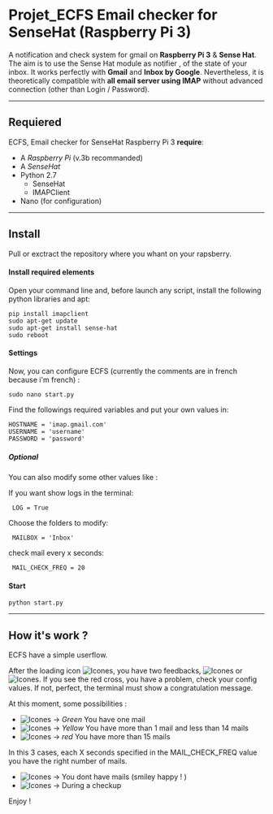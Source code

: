 # Projet_ECFS Email checker for SenseHat (Raspberry Pi 3)

A notification and check system for gmail on **Raspberry Pi 3** & **Sense Hat**.
The aim is to use the Sense Hat module as notifier , of the state of your inbox.
It works perfectly with **Gmail** and **Inbox by Google**. 
Nevertheless, it is theoretically compatible with **all email server using IMAP** without advanced connection (other than Login / Password).



_______



## Requiered

ECFS, Email checker for SenseHat Raspberry Pi 3 **require**:

+ A _Raspberry Pi_ (v.3b recommanded)
+ A _SenseHat_ 
+ Python 2.7
  + SenseHat
  + IMAPClient
+ Nano (for configuration)

_______

## Install

Pull or exctract the repository where you whant on your rapsberry.

#### Install required elements
Open your command line and, before launch any script, install the following python libraries and apt: 

    pip install imapclient
    sudo apt-get update
    sudo apt-get install sense-hat
    sudo reboot
    
    
#### Settings
Now, you can configure ECFS (currently the comments are in french because i'm french) :

    sudo nano start.py
    
    
Find the followings required variables and put your own values in: 

    HOSTNAME = 'imap.gmail.com' 
    USERNAME = 'username'
    PASSWORD = 'password' 
    

##### Optional 
You can also modify some other values like :
 
 If you want show logs in the terminal:
 
     LOG = True 
     
 Choose the folders to modify:
 
     MAILBOX = 'Inbox'
     
 check mail every x seconds:
 
     MAIL_CHECK_FREQ = 20

#### Start
    python start.py

_______

## How it's work ? 

ECFS have a simple userflow.

After the loading icon ![Icones](https://github.com/wladouche/Projet_ECFS/blob/master/hello.png), you have two feedbacks, ![Icones](https://github.com/wladouche/Projet_ECFS/blob/master/erreur.png) or  ![Icones](https://github.com/wladouche/Projet_ECFS/blob/master/done.png). If you see the red cross, you have a problem, check your config values. 
If not, perfect, the terminal must show a congratulation message. 

At this moment, some possibilities : 

 - ![Icones](https://github.com/wladouche/Projet_ECFS/blob/master/mail.png) -> *Green* You have one mail
 - ![Icones](https://github.com/wladouche/Projet_ECFS/blob/master/mailFew.png) -> *Yellow* You have more than 1 mail and less than 14 mails
 - ![Icones](https://github.com/wladouche/Projet_ECFS/blob/master/mailLot.png) -> *red* You have more than 15 mails

In this 3 cases, each X seconds specified in the MAIL_CHECK_FREQ value you have the right number of mails. 
 
 - ![Icones](https://github.com/wladouche/Projet_ECFS/blob/master/nomail.png) -> You dont have mails (smiley happy ! ) 
 - ![Icones](https://github.com/wladouche/Projet_ECFS/blob/master/up.png) -> During a checkup


Enjoy ! 
